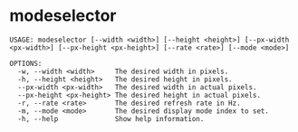 modeselector
============

    USAGE: modeselector [--width <width>] [--height <height>] [--px-width <px-width>] [--px-height <px-height>] [--rate <rate>] [--mode <mode>]

    OPTIONS:
      -w, --width <width>     The desired width in pixels. 
      -h, --height <height>   The desired height in pixels. 
      --px-width <px-width>   The desired width in actual pixels. 
      --px-height <px-height> The desired height in actual pixels. 
      -r, --rate <rate>       The desired refresh rate in Hz. 
      -m, --mode <mode>       The desired display mode index to set. 
      -h, --help              Show help information.
